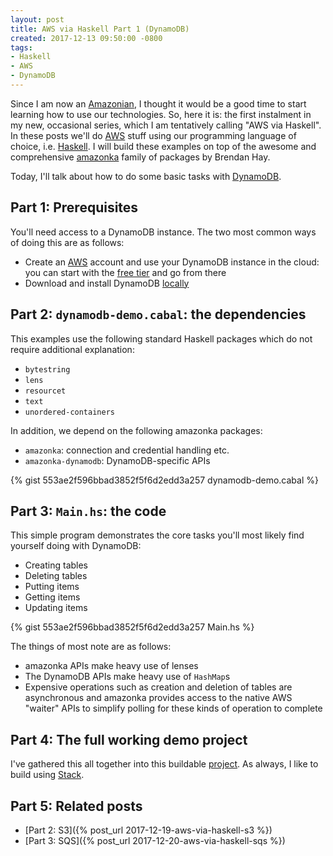```yaml
---
layout: post
title: AWS via Haskell Part 1 (DynamoDB)
created: 2017-12-13 09:50:00 -0800
tags:
- Haskell
- AWS
- DynamoDB
---
```

Since I am now an [Amazonian][amazon], I thought it would be a good time to start learning how to use our technologies. So, here it is: the first instalment in my new, occasional series, which I am tentatively calling "AWS via Haskell". In these posts we'll do [AWS][aws] stuff using our programming language of choice, i.e. [Haskell][haskell]. I will build these examples on top of the awesome and comprehensive [amazonka][amazonka] family of packages by Brendan Hay.

Today, I'll talk about how to do some basic tasks with [DynamoDB][dynamodb].

## Part 1: Prerequisites

You'll need access to a DynamoDB instance. The two most common ways of doing this are as follows:

* Create an [AWS][aws] account and use your DynamoDB instance in the cloud: you can start with the [free tier][aws-free-tier] and go from there
* Download and install DynamoDB [locally][dynamodb-local]

## Part 2: `dynamodb-demo.cabal`: the dependencies

This examples use the following standard Haskell packages which do not require additional explanation:

* `bytestring`
* `lens`
* `resourcet`
* `text`
* `unordered-containers`

In addition, we depend on the following amazonka packages:

* `amazonka`: connection and credential handling etc.
* `amazonka-dynamodb`: DynamoDB-specific APIs

{% gist 553ae2f596bbad3852f5f6d2edd3a257 dynamodb-demo.cabal %}

## Part 3: `Main.hs`: the code

This simple program demonstrates the core tasks you'll most likely find yourself doing with DynamoDB:

* Creating tables
* Deleting tables
* Putting items
* Getting items
* Updating items

{% gist 553ae2f596bbad3852f5f6d2edd3a257 Main.hs %}

The things of most note are as follows:

* amazonka APIs make heavy use of lenses
* The DynamoDB APIs make heavy use of `HashMap`s
* Expensive operations such as creation and deletion of tables are asynchronous and amazonka provides access to the native AWS "waiter" APIs to simplify polling for these kinds of operation to complete

## Part 4: The full working demo project

I've gathered this all together into this buildable [project][aws-via-haskell-repo]. As always, I like to build using [Stack][stack].

## Part 5: Related posts

* [Part 2: S3]({% post_url 2017-12-19-aws-via-haskell-s3 %})
* [Part 3: SQS]({% post_url 2017-12-20-aws-via-haskell-sqs %})

[amazon]: http://www.amazon.com/
[amazonka]: https://github.com/brendanhay/amazonka/
[aws]: https://aws.amazon.com/
[aws-free-tier]: https://aws.amazon.com/free/
[aws-via-haskell-repo]: https://github.com/rcook/aws-via-haskell/
[dynamodb]: https://aws.amazon.com/dynamodb/
[dynamodb-local]: http://docs.aws.amazon.com/amazondynamodb/latest/developerguide/DynamoDBLocal.html
[haskell]: https://www.haskell.org/
[stack]: https://haskellstack.org/
